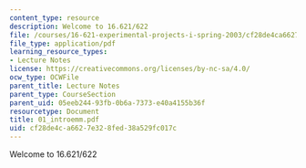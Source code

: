 ```yaml
---
content_type: resource
description: Welcome to 16.621/622
file: /courses/16-621-experimental-projects-i-spring-2003/cf28de4ca6627e328fed38a529fc017c_01_introemm.pdf
file_type: application/pdf
learning_resource_types:
- Lecture Notes
license: https://creativecommons.org/licenses/by-nc-sa/4.0/
ocw_type: OCWFile
parent_title: Lecture Notes
parent_type: CourseSection
parent_uid: 05eeb244-93fb-0b6a-7373-e40a4155b36f
resourcetype: Document
title: 01_introemm.pdf
uid: cf28de4c-a662-7e32-8fed-38a529fc017c
---
```

Welcome to 16.621/622